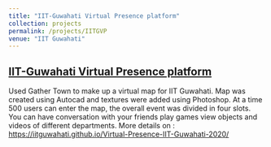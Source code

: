 ```yaml
---
title: "IIT-Guwahati Virtual Presence platform"
collection: projects
permalink: /projects/IITGVP
venue: "IIT Guwahati"
---
```


## [**IIT-Guwahati Virtual Presence platform**](https://iitguwahati.github.io/Virtual-Presence-IIT-Guwahati-2020/)<br>
Used Gather Town to make up a virtual map for IIT Guwahati.
Map was created using Autocad and textures were added using Photoshop.
At a time 500 users can enter the map, the overall event was divided in four slots.
You can have conversation with your friends play games view objects and videos of different departments.
More details on :
https://iitguwahati.github.io/Virtual-Presence-IIT-Guwahati-2020/
